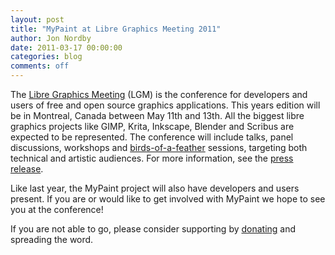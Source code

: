 ```yaml
---
layout: post
title: "MyPaint at Libre Graphics Meeting 2011"
author: Jon Nordby
date: 2011-03-17 00:00:00
categories: blog
comments: off
---
```


The [Libre Graphics Meeting](http://www.libregraphicsmeeting.org/) (LGM)
is the conference for developers and users of free and open source
graphics applications. This years edition will be in Montreal, Canada
between May 11th and 13th. All the biggest libre graphics projects like
GIMP, Krita, Inkscape, Blender and Scribus are expected to be
represented. The conference will include talks, panel discussions,
workshops and
[birds-of-a-feather](http://en.wikipedia.org/wiki/Birds_of_a_Feather_%28computing%29)
sessions, targeting both technical and artistic audiences. For more
information, see the [press release](http://create.freedesktop.org/wiki/Conference_2011_Press_Release_1).

Like last year, the MyPaint project will also have developers and users
present. If you are or would like to get involved with MyPaint we hope
to see you at the conference!

If you are not able to go, please consider supporting by
[donating](https://pledgie.com/campaigns/14610) and spreading the word.

